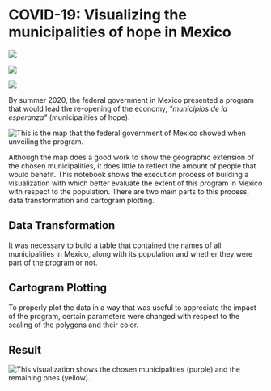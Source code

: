 # COVID-19: Visualizing the municipalities of hope in Mexico

![](https://img.shields.io/badge/programming-r-276DC3?style=for-the-badge&logo=R)

![](https://img.shields.io/badge/data_manipulation-dplyr-1A162D?style=for-the-badge&logo=Tidyverse)

![](https://img.shields.io/badge/data_visualization-ggplot2-1A162D?style=for-the-badge&logo=Tidyverse)

By summer 2020, the federal government in Mexico presented a program that would lead the re-opening of the economy, *"municipios de la esperanza"* (municipalities of hope).

![This is the map that the federal government of Mexico showed when unveiling the program.](https://external-content.duckduckgo.com/iu/?u=https%253A%252F%252Fwww.alcaldesdemexico.com%252Fwp-content%252Fuploads%252F2020%252F05%252Fmapa-municipios-768x452-1.jpg&f=1&nofb=1&ipt=31f265cfbc56831477c97e1267ce0ca0fe3f5f955c3d820babfe89f1fcf22b5c&ipo=images)

Although the map does a good work to show the geographic extension of the chosen municipalities, it does little to reflect the amount of people that would benefit. This notebook shows the execution process of building a visualization with which better evaluate the extent of this program in Mexico with respect to the population. There are two main parts to this process, data transformation and cartogram plotting.

## Data Transformation

It was necessary to build a table that contained the names of all municipalities in Mexico, along with its population and whether they were part of the program or not.

## Cartogram Plotting

To properly plot the data in a way that was useful to appreciate the impact of the program, certain parameters were changed with respect to the scaling of the polygons and their color.

## Result

![This visualization shows the chosen municipalities (purple) and the remaining ones (yellow).](https://miro.medium.com/max/4800/1*Ds6JdMLPlX3o1s2lmY7kVQ.png)
